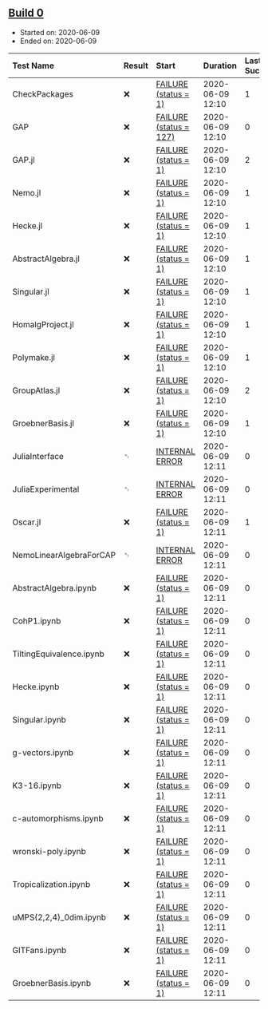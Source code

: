 ## [Build 0](http://localhost:8088/job/oscar/)

* Started on: 2020-06-09
* Ended on: 2020-06-09

| Test Name    | Result | Start | Duration | Last Success | First Failure |
|:-------------|:-------|:------|:---------|:-------------|:--------------|
| CheckPackages | ❌ | [FAILURE (status = 1)](http://localhost:8088/job/oscar/logs/build-0/CheckPackages.log) | 2020-06-09 12:10 | 1 | unknown | unknown |
| GAP | ❌ | [FAILURE (status = 127)](http://localhost:8088/job/oscar/logs/build-0/GAP.log) | 2020-06-09 12:10 | 0 | unknown | unknown |
| GAP.jl | ❌ | [FAILURE (status = 1)](http://localhost:8088/job/oscar/logs/build-0/GAP.jl.log) | 2020-06-09 12:10 | 2 | unknown | unknown |
| Nemo.jl | ❌ | [FAILURE (status = 1)](http://localhost:8088/job/oscar/logs/build-0/Nemo.jl.log) | 2020-06-09 12:10 | 1 | unknown | unknown |
| Hecke.jl | ❌ | [FAILURE (status = 1)](http://localhost:8088/job/oscar/logs/build-0/Hecke.jl.log) | 2020-06-09 12:10 | 1 | unknown | unknown |
| AbstractAlgebra.jl | ❌ | [FAILURE (status = 1)](http://localhost:8088/job/oscar/logs/build-0/AbstractAlgebra.jl.log) | 2020-06-09 12:10 | 1 | unknown | unknown |
| Singular.jl | ❌ | [FAILURE (status = 1)](http://localhost:8088/job/oscar/logs/build-0/Singular.jl.log) | 2020-06-09 12:10 | 1 | unknown | unknown |
| HomalgProject.jl | ❌ | [FAILURE (status = 1)](http://localhost:8088/job/oscar/logs/build-0/HomalgProject.jl.log) | 2020-06-09 12:10 | 1 | unknown | unknown |
| Polymake.jl | ❌ | [FAILURE (status = 1)](http://localhost:8088/job/oscar/logs/build-0/Polymake.jl.log) | 2020-06-09 12:10 | 1 | unknown | unknown |
| GroupAtlas.jl | ❌ | [FAILURE (status = 1)](http://localhost:8088/job/oscar/logs/build-0/GroupAtlas.jl.log) | 2020-06-09 12:10 | 2 | unknown | unknown |
| GroebnerBasis.jl | ❌ | [FAILURE (status = 1)](http://localhost:8088/job/oscar/logs/build-0/GroebnerBasis.jl.log) | 2020-06-09 12:10 | 1 | unknown | unknown |
| JuliaInterface | ␉ | [INTERNAL ERROR](http://localhost:8088/job/oscar/logs/build-0/JuliaInterface.log) | 2020-06-09 12:11 | 0 | unknown | unknown |
| JuliaExperimental | ␉ | [INTERNAL ERROR](http://localhost:8088/job/oscar/logs/build-0/JuliaExperimental.log) | 2020-06-09 12:11 | 0 | unknown | unknown |
| Oscar.jl | ❌ | [FAILURE (status = 1)](http://localhost:8088/job/oscar/logs/build-0/Oscar.jl.log) | 2020-06-09 12:11 | 1 | unknown | unknown |
| NemoLinearAlgebraForCAP | ␉ | [INTERNAL ERROR](http://localhost:8088/job/oscar/logs/build-0/NemoLinearAlgebraForCAP.log) | 2020-06-09 12:11 | 0 | unknown | unknown |
| AbstractAlgebra.ipynb | ❌ | [FAILURE (status = 1)](http://localhost:8088/job/oscar/logs/build-0/AbstractAlgebra.ipynb.log) | 2020-06-09 12:11 | 0 | unknown | unknown |
| CohP1.ipynb | ❌ | [FAILURE (status = 1)](http://localhost:8088/job/oscar/logs/build-0/CohP1.ipynb.log) | 2020-06-09 12:11 | 0 | unknown | unknown |
| TiltingEquivalence.ipynb | ❌ | [FAILURE (status = 1)](http://localhost:8088/job/oscar/logs/build-0/TiltingEquivalence.ipynb.log) | 2020-06-09 12:11 | 0 | unknown | unknown |
| Hecke.ipynb | ❌ | [FAILURE (status = 1)](http://localhost:8088/job/oscar/logs/build-0/Hecke.ipynb.log) | 2020-06-09 12:11 | 0 | unknown | unknown |
| Singular.ipynb | ❌ | [FAILURE (status = 1)](http://localhost:8088/job/oscar/logs/build-0/Singular.ipynb.log) | 2020-06-09 12:11 | 0 | unknown | unknown |
| g-vectors.ipynb | ❌ | [FAILURE (status = 1)](http://localhost:8088/job/oscar/logs/build-0/g-vectors.ipynb.log) | 2020-06-09 12:11 | 0 | unknown | unknown |
| K3-16.ipynb | ❌ | [FAILURE (status = 1)](http://localhost:8088/job/oscar/logs/build-0/K3-16.ipynb.log) | 2020-06-09 12:11 | 0 | unknown | unknown |
| c-automorphisms.ipynb | ❌ | [FAILURE (status = 1)](http://localhost:8088/job/oscar/logs/build-0/c-automorphisms.ipynb.log) | 2020-06-09 12:11 | 0 | unknown | unknown |
| wronski-poly.ipynb | ❌ | [FAILURE (status = 1)](http://localhost:8088/job/oscar/logs/build-0/wronski-poly.ipynb.log) | 2020-06-09 12:11 | 0 | unknown | unknown |
| Tropicalization.ipynb | ❌ | [FAILURE (status = 1)](http://localhost:8088/job/oscar/logs/build-0/Tropicalization.ipynb.log) | 2020-06-09 12:11 | 0 | unknown | unknown |
| uMPS(2,2,4)_0dim.ipynb | ❌ | [FAILURE (status = 1)](http://localhost:8088/job/oscar/logs/build-0/uMPS-2-2-4-_0dim.ipynb.log) | 2020-06-09 12:11 | 0 | unknown | unknown |
| GITFans.ipynb | ❌ | [FAILURE (status = 1)](http://localhost:8088/job/oscar/logs/build-0/GITFans.ipynb.log) | 2020-06-09 12:11 | 0 | unknown | unknown |
| GroebnerBasis.ipynb | ❌ | [FAILURE (status = 1)](http://localhost:8088/job/oscar/logs/build-0/GroebnerBasis.ipynb.log) | 2020-06-09 12:11 | 0 | unknown | unknown |

